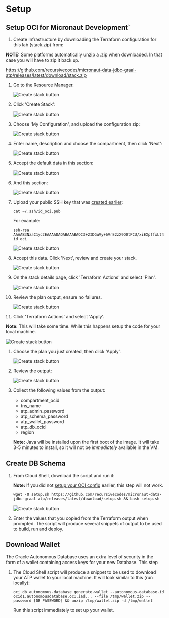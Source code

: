 # Setup


## Setup OCI for Micronaut Development`

1. Create Infrastructure by downloading the Terraform configuration for this lab (stack.zip) from:

**NOTE:** Some platforms automatically unzip a .zip when downloaded. In that case you will have to zip it back up.

   https://github.com/recursivecodes/micronaut-data-jdbc-graal-atp/releases/latest/download/stack.zip

1. Go to the Resource Manager.

   ![Create stack button](images/resource_manager_link.png)

1. Click 'Create Stack':

   ![Create stack button](images/create_stack_btn.png)

1. Choose 'My Configuration', and upload the configuration zip:

   ![Create stack button](images/stack_info_1.png)

1. Enter name, description and choose the compartment, then click 'Next':

   ![Create stack button](images/stack_info_2.png)

1. Accept the default data in this section:

   ![Create stack button](images/stack_var_1.png)

1. And this section:

   ![Create stack button](images/stack_var_2.png)

1. Upload your public SSH key that was [created earlier](#create-an-ssh-keypair):

   ```
   cat ~/.ssh/id_oci.pub
   ```
   For example:
   ```
   ssh-rsa AAAAB3NzaC1yc2EAAAADAQABAAABAQC3+2IDGuVy+6VrE2zX9O0tPCU/xiEXpffxLt4E+Zrf8FyIaeRK1KH7O5JTNFNnIZPYizVMYGz3AyWE2ak0LwEy72BFwHaWIOOuYkwolSX9xpK1EtdKQleUSX/s87qvdchQYtcAKZGrVIKSefDuZN40oPR/DmuDZYUjuSQ8pek9NXF9ozdUS4W4sScXtkxQk0dpL8hmdn+iTqNK2bOkrBnTFxHCtqDjRHyqb8SCH91ODTgcyEj5aXjvkUMwUuUZe92ki/Jdu8ONxHSfTJKlQGzKstOeQ4nzVxnCKKdRZqY5yXlZ9qNymvNgGx3Xfy/h7N0p8IwjHtQ0rl66MAgSV44h id_oci
   ```

   ![Create stack button](images/stack_var_3.png)

1. Accept this data. Click 'Next', review and create your stack.

   ![Create stack button](images/stack_var_4.png)

1. On the stack details page, click 'Terraform Actions' and select 'Plan'.

   ![Create stack button](images/stack_plan.png)

1. Review the plan output, ensure no failures.

   ![Create stack button](images/plan_log.png)

1. Click 'Terraform Actions' and select 'Apply'.

**Note:** This will take some time. While this happens setup the code for your local machine.

   ![Create stack button](images/stack_apply.png)

1. Choose the plan you just created, then click 'Apply'.

   ![Create stack button](images/stack_apply_2.png)

1. Review the output:

   ![Create stack button](images/tf_output.png)

1. Collect the following values from the output:

   * compartment_ocid
   * tns_name
   * atp_admin_password
   * atp_schema_password
   * atp_wallet_password
   * atp_db_ocid
   * region

   **Note:** Java will be installed upon the first boot of the image. It will take 3-5 minutes to install, so it will not be *immediately* available in the VM.

## Create DB Schema

1. From Cloud Shell, download the script and run it:

   **Note:** If you did not [setup your OCI config](#setup-oci-cli-profile-on-local-machine) earlier, this step will not work.

   ```shell script
   wget -O setup.sh https://github.com/recursivecodes/micronaut-data-jdbc-graal-atp/releases/latest/download/setup.sh && bash setup.sh
   ```

   ![Create stack button](images/cloudshell.png)

1. Enter the values that you copied from the Terraform output when prompted. The script will produce several snippets of output to be used to build, run and deploy.

## Download Wallet

The Oracle Autonomous Database uses an extra level of security in the form of a wallet containing access keys for your new Database. This step

1. The Cloud Shell script will produce a snippet to be used to download your ATP wallet to your local machine. It will look similar to this (run locally):

   ```shell script
   oci db autonomous-database generate-wallet --autonomous-database-id ocid1.autonomousdatabase.oc1.iad... --file /tmp/wallet.zip --password [DB PASSWORD] && unzip /tmp/wallet.zip -d /tmp/wallet
   ```

   Run this script immediately to set up your wallet.

